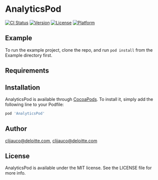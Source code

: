 # AnalyticsPod

[![CI Status](https://img.shields.io/travis/clijauco@deloitte.com/AnalyticsPod.svg?style=flat)](https://travis-ci.org/clijauco@deloitte.com/AnalyticsPod)
[![Version](https://img.shields.io/cocoapods/v/AnalyticsPod.svg?style=flat)](https://cocoapods.org/pods/AnalyticsPod)
[![License](https://img.shields.io/cocoapods/l/AnalyticsPod.svg?style=flat)](https://cocoapods.org/pods/AnalyticsPod)
[![Platform](https://img.shields.io/cocoapods/p/AnalyticsPod.svg?style=flat)](https://cocoapods.org/pods/AnalyticsPod)

## Example

To run the example project, clone the repo, and run `pod install` from the Example directory first.

## Requirements

## Installation

AnalyticsPod is available through [CocoaPods](https://cocoapods.org). To install
it, simply add the following line to your Podfile:

```ruby
pod 'AnalyticsPod'
```

## Author

clijauco@deloitte.com, clijauco@deloitte.com

## License

AnalyticsPod is available under the MIT license. See the LICENSE file for more info.
